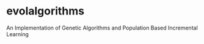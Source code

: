 evolalgorithms
==============

An Implementation of Genetic Algorithms and Population Based Incremental Learning